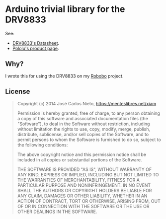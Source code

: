 # Arduino trivial library for the DRV8833

See:

* [DRV8833's Datasheet][1].
* [Pololu's product page][3].

## Why?

I wrote this for using the DRV8833 on my [Robobo][2] project.

## License

> Copyright (c) 2014 José Carlos Nieto, https://menteslibres.net/xiam
>
> Permission is hereby granted, free of charge, to any person obtaining
> a copy of this software and associated documentation files (the
> "Software"), to deal in the Software without restriction, including
> without limitation the rights to use, copy, modify, merge, publish,
> distribute, sublicense, and/or sell copies of the Software, and to
> permit persons to whom the Software is furnished to do so, subject to
> the following conditions:
>
> The above copyright notice and this permission notice shall be
> included in all copies or substantial portions of the Software.
>
> THE SOFTWARE IS PROVIDED "AS IS", WITHOUT WARRANTY OF ANY KIND,
> EXPRESS OR IMPLIED, INCLUDING BUT NOT LIMITED TO THE WARRANTIES OF
> MERCHANTABILITY, FITNESS FOR A PARTICULAR PURPOSE AND
> NONINFRINGEMENT. IN NO EVENT SHALL THE AUTHORS OR COPYRIGHT HOLDERS BE
> LIABLE FOR ANY CLAIM, DAMAGES OR OTHER LIABILITY, WHETHER IN AN ACTION
> OF CONTRACT, TORT OR OTHERWISE, ARISING FROM, OUT OF OR IN CONNECTION
> WITH THE SOFTWARE OR THE USE OR OTHER DEALINGS IN THE SOFTWARE.

[1]: http://www.ti.com/lit/ds/symlink/drv8833.pdf
[2]: https://github.com/makerworkshop/arduino_robobo
[3]: http://www.pololu.com/product/2130
